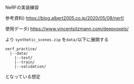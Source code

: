 NeRFの実装練習

参考資料)
https://blog.albert2005.co.jp/2020/05/08/nerf/

使用データ)
https://www.vincentsitzmann.com/deepvoxels/

より
`synthetic_scenes.zip`
を`data/`以下に展開する

```
nerf_practice/
  |--data/
    |--test/
    |--train/
    |--validation/
```
となっている想定